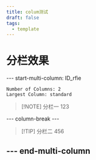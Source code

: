 ```yaml
---
title: colum测试
draft: false
tags:
  - template
---
```


# 分栏效果
 
--- start-multi-column: ID_rfie
```column-settings
Number of Columns: 2
Largest Column: standard
```
>[!NOTE] 分栏一
>	123

--- column-break ---
>[!TIP] 分栏二
>	456

--- end-multi-column
---
<script src="https://giscus.app/client.js"
        data-repo="shrimptqm/quartz"
        data-repo-id="R_kgDOL5QOaw"
        data-category="Announcements"
        data-category-id="DIC_kwDOL5QOa84CfRUs"
        data-mapping="pathname"
        data-strict="0"
        data-reactions-enabled="1"
        data-emit-metadata="0"
        data-input-position="bottom"
        data-theme="preferred_color_scheme"
        data-lang="zh-CN"
        crossorigin="anonymous"
        async>
</script>